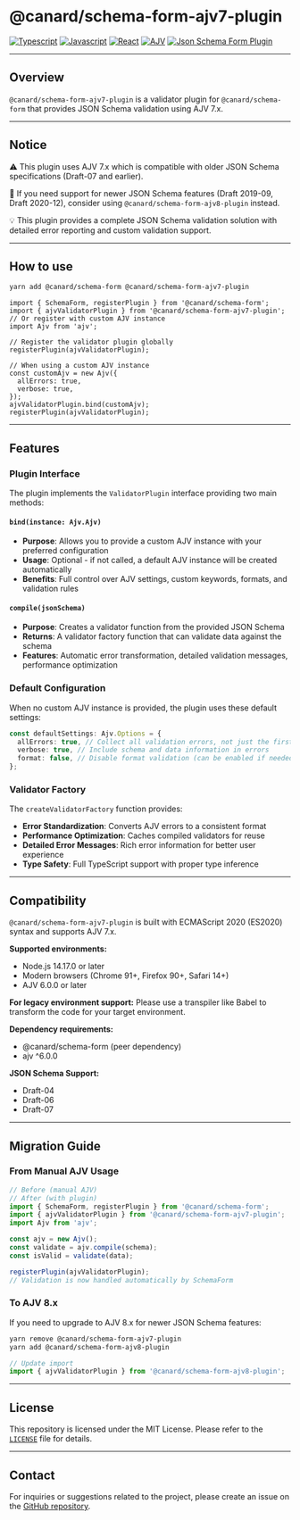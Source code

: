 # @canard/schema-form-ajv7-plugin

[![Typescript](https://img.shields.io/badge/typescript-✔-blue.svg)]()
[![Javascript](https://img.shields.io/badge/javascript-✔-yellow.svg)]()
[![React](https://img.shields.io/badge/react-✔-61DAFB.svg)]()
[![AJV](https://img.shields.io/badge/AJV-7.x-orange.svg)]()
[![Json Schema Form Plugin](https://img.shields.io/badge/JsonSchemaForm-validator-green.svg)]()

---

## Overview

`@canard/schema-form-ajv7-plugin` is a validator plugin for `@canard/schema-form` that provides JSON Schema validation using AJV 7.x.

---

## Notice

⚠️ This plugin uses AJV 7.x which is compatible with older JSON Schema specifications (Draft-07 and earlier).

📌 If you need support for newer JSON Schema features (Draft 2019-09, Draft 2020-12), consider using `@canard/schema-form-ajv8-plugin` instead.

💡 This plugin provides a complete JSON Schema validation solution with detailed error reporting and custom validation support.

---

## How to use

```bash
yarn add @canard/schema-form @canard/schema-form-ajv7-plugin
```

```tsx
import { SchemaForm, registerPlugin } from '@canard/schema-form';
import { ajvValidatorPlugin } from '@canard/schema-form-ajv7-plugin';
// Or register with custom AJV instance
import Ajv from 'ajv';

// Register the validator plugin globally
registerPlugin(ajvValidatorPlugin);

// When using a custom AJV instance
const customAjv = new Ajv({
  allErrors: true,
  verbose: true,
});
ajvValidatorPlugin.bind(customAjv);
registerPlugin(ajvValidatorPlugin);
```

---

## Features

### **Plugin Interface**

The plugin implements the `ValidatorPlugin` interface providing two main methods:

#### **`bind(instance: Ajv.Ajv)`**

- **Purpose**: Allows you to provide a custom AJV instance with your preferred configuration
- **Usage**: Optional - if not called, a default AJV instance will be created automatically
- **Benefits**: Full control over AJV settings, custom keywords, formats, and validation rules

#### **`compile(jsonSchema)`**

- **Purpose**: Creates a validator function from the provided JSON Schema
- **Returns**: A validator factory function that can validate data against the schema
- **Features**: Automatic error transformation, detailed validation messages, performance optimization

### **Default Configuration**

When no custom AJV instance is provided, the plugin uses these default settings:

```typescript
const defaultSettings: Ajv.Options = {
  allErrors: true, // Collect all validation errors, not just the first one
  verbose: true, // Include schema and data information in errors
  format: false, // Disable format validation (can be enabled if needed)
};
```

### **Validator Factory**

The `createValidatorFactory` function provides:

- **Error Standardization**: Converts AJV errors to a consistent format
- **Performance Optimization**: Caches compiled validators for reuse
- **Detailed Error Messages**: Rich error information for better user experience
- **Type Safety**: Full TypeScript support with proper type inference

---

## Compatibility

`@canard/schema-form-ajv7-plugin` is built with ECMAScript 2020 (ES2020) syntax and supports AJV 7.x.

**Supported environments:**

- Node.js 14.17.0 or later
- Modern browsers (Chrome 91+, Firefox 90+, Safari 14+)
- AJV 6.0.0 or later

**For legacy environment support:**
Please use a transpiler like Babel to transform the code for your target environment.

**Dependency requirements:**

- @canard/schema-form (peer dependency)
- ajv ^6.0.0

**JSON Schema Support:**

- Draft-04
- Draft-06
- Draft-07

---

## Migration Guide

### From Manual AJV Usage

```typescript
// Before (manual AJV)
// After (with plugin)
import { SchemaForm, registerPlugin } from '@canard/schema-form';
import { ajvValidatorPlugin } from '@canard/schema-form-ajv7-plugin';
import Ajv from 'ajv';

const ajv = new Ajv();
const validate = ajv.compile(schema);
const isValid = validate(data);

registerPlugin(ajvValidatorPlugin);
// Validation is now handled automatically by SchemaForm
```

### To AJV 8.x

If you need to upgrade to AJV 8.x for newer JSON Schema features:

```bash
yarn remove @canard/schema-form-ajv7-plugin
yarn add @canard/schema-form-ajv8-plugin
```

```typescript
// Update import
import { ajvValidatorPlugin } from '@canard/schema-form-ajv8-plugin';
```

---

## License

This repository is licensed under the MIT License. Please refer to the [`LICENSE`](../../../LICENSE) file for details.

---

## Contact

For inquiries or suggestions related to the project, please create an issue on the [GitHub repository](https://github.com/vincent-kk/albatrion).
